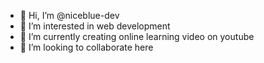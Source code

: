- 👋 Hi, I’m @niceblue-dev
- 👀 I’m interested in web development
- 🌱 I’m currently creating online learning video on youtube
- 💞️ I’m looking to collaborate here
